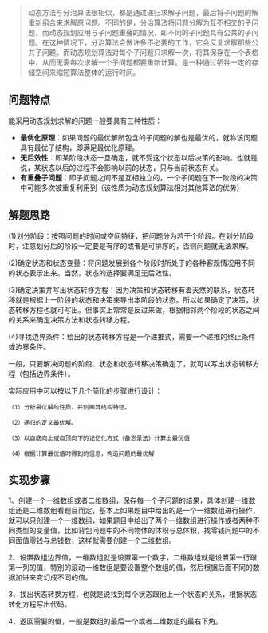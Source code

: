 > 动态方法与分治算法很相似，都是通过递归求解子问题，最后将子问题的解重新组合来求解原问题。不同的是，分治算法将问题分解为互不相交的子问题，而动态规划应用与子问题重叠的情况，即不同的子问题具有公共的子问题。在这种情况下，分治算法会做许多不必要的工作，它会反复求解那些公共子问题。而动态规划算法对每个子问题只求解一次，将其保存在一个表格中，从而无需每次求解一个子问题都要重新计算。是一种通过牺牲一定的存储空间来缩短算法整体的运行时间。

## 问题特点

能采用动态规划求解的问题一般要具有三种性质：

- **最优化原理**：如果问题的最优解所包含的子问题的解也是最优的，就称该问题具有最优子结构，即满足最优化原理。
- **无后效性**：即某阶段状态一旦确定，就不受这个状态以后决策的影响。也就是说，某状态以后的过程不会影响以前的状态，只与当前状态有关。
- **有重叠子问题**：即子问题之间不是互相独立的，一个子问题在下一阶段的决策中可能多次被重复利用到（该性质为动态规划算法相对其他算法的优势）

## 解题思路

 (1)划分阶段：按照问题的时间或空间特征，把问题分为若干个阶段。在划分阶段时，注意划分后的阶段一定要是有序的或者是可排序的，否则问题就无法求解。

(2)确定状态和状态变量：将问题发展到各个阶段时所处于的各种客观情况用不同的状态表示出来。当然，状态的选择要满足无后效性。

(3)确定决策并写出状态转移方程：因为决策和状态转移有着天然的联系，状态转移就是根据上一阶段的状态和决策来导出本阶段的状态。所以如果确定了决策，状态转移方程也就可写出。但事实上常常是反过来做，根据相邻两个阶段的状态之间的关系来确定决策方法和状态转移方程。

(4)寻找边界条件：给出的状态转移方程是一个递推式，需要一个递推的终止条件或边界条件。

一般，只要解决问题的阶段、状态和状态转移决策确定了，就可以写出状态转移方程（包括边界条件）。

实际应用中可以按以下几个简化的步骤进行设计：

    （1）分析最优解的性质，并刻画其结构特征。
    
    （2）递归的定义最优解。
    
    （3）以自底向上或自顶向下的记忆化方式（备忘录法）计算出最优值
    
    （4）根据计算最优值时得到的信息，构造问题的最优解
## 实现步骤

1、创建一个一维数组或者二维数组，保存每一个子问题的结果，具体创建一维数组还是二维数组看题目而定，基本上如果题目中给出的是一个一维数组进行操作，就可以只创建一个一维数组，如果题目中给出了两个一维数组进行操作或者两种不同类型的变量值，比如背包问题中的不同物体的体积与总体积，找零钱问题中的不同面值零钱与总钱数，这样就需要创建一个二维数组。

2、设置数组边界值，一维数组就是设置第一个数字，二维数组就是设置第一行跟第一列的值，特别的滚动一维数组是要设置整个数组的值，然后根据后面不同的数据加进来变幻成不同的值。

3、找出状态转换方程，也就是说找到每个状态跟他上一个状态的关系，根据状态转化方程写出代码。

4、返回需要的值，一般是数组的最后一个或者二维数组的最右下角。


